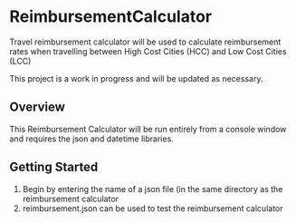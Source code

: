 # ReimbursementCalculator
Travel reimbursement calculator will be used to calculate reimbursement rates when travelling between High Cost Cities (HCC) and Low Cost Cities (LCC)

This project is a work in progress and will be updated as necessary.

## Overview
This Reimbursement Calculator will be run entirely from a console window and requires the json and datetime libraries.

## Getting Started
   1) Begin by entering the name of a json file (in the same directory as the reimbursement calculator
   2) reimbursement.json can be used to test the reimbursement calculator
